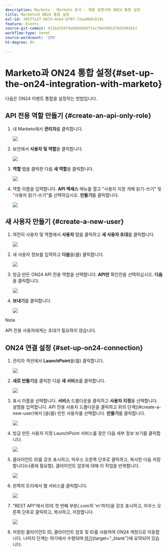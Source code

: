 ```yaml
---
description: Marketo - Marketo 문서 - 제품 설명서와 ON24 통합 설정
title: Marketo과 ON24 통합 설정
exl-id: 395ffa37-b87d-4eb4-bf9f-72aa96dc819c
feature: Events
source-git-commit: 431bd258f9a68bbb9df7acf043085578d3d91b1f
workflow-type: tm+mt
source-wordcount: '259'
ht-degree: 0%

---
```


# Marketo과 ON24 통합 설정{#set-up-the-on24-integration-with-marketo}

다음은 ON24 이벤트 통합을 설정하는 방법입니다.

## API 전용 역할 만들기 {#create-an-api-only-role}

1. 내 Marketo에서 **관리자**&#x200B;를 클릭합니다.

   ![](assets/set-up-the-on24-integration-with-marketo-1.png)

1. 보안에서 **사용자 및 역할**&#x200B;을 클릭합니다.

   ![](assets/set-up-the-on24-integration-with-marketo-2.png)

1. **역할** 탭을 클릭한 다음 **새 역할**&#x200B;을 클릭합니다.

   ![](assets/set-up-the-on24-integration-with-marketo-3.png)

1. 역할 이름을 입력합니다. **API 액세스** 메뉴를 열고 &quot;사용자 지정 개체 읽기-쓰기&quot; 및 &quot;사용자 읽기-쓰기&quot;를 선택하십시오. **만들기**&#x200B;를 클릭합니다.

   ![](assets/set-up-the-on24-integration-with-marketo-4.png)

## 새 사용자 만들기 {#create-a-new-user}

1. 여전히 사용자 및 역할에서 **사용자** 탭을 클릭하고 **새 사용자 초대**&#x200B;를 클릭합니다.

   ![](assets/set-up-the-on24-integration-with-marketo-5.png)

1. 새 사용자 정보를 입력하고 **다음**&#x200B;을(를) 클릭합니다.

   ![](assets/set-up-the-on24-integration-with-marketo-6.png)

1. 방금 만든 ON24 API 전용 역할을 선택합니다. **API만** 확인란을 선택하십시오. **다음**&#x200B;을 클릭합니다.

   ![](assets/set-up-the-on24-integration-with-marketo-7.png)

1. **보내기**&#x200B;를 클릭합니다.

   ![](assets/set-up-the-on24-integration-with-marketo-8.png)

>[!NOTE]
>
>API 전용 사용자에게는 초대가 필요하지 않습니다.

## ON24 연결 설정 {#set-up-on24-connection}

1. 관리자 섹션에서 **LaunchPoint**&#x200B;을(를) 클릭합니다.

   ![](assets/set-up-the-on24-integration-with-marketo-9.png)

1. **새로 만들기**&#x200B;를 클릭한 다음 **새 서비스**&#x200B;를 클릭합니다.

   ![](assets/set-up-the-on24-integration-with-marketo-10.png)

1. 표시 이름을 선택합니다. **서비스** 드롭다운을 클릭하고 **사용자 지정**&#x200B;을 선택합니다. 설명을 입력합니다. API 전용 사용자 드롭다운을 클릭하고 위의 단계](#create-a-new-user)에서 [을(를) 만든 사용자를 선택합니다. **만들기**&#x200B;를 클릭합니다.

   ![](assets/set-up-the-on24-integration-with-marketo-11.png)

1. 방금 만든 사용자 지정 LaunchPoint 서비스를 찾은 다음 세부 정보 보기를 클릭합니다.

   ![](assets/set-up-the-on24-integration-with-marketo-12.png)

1. 클라이언트 ID를 강조 표시하고, 마우스 오른쪽 단추로 클릭하고, 복사한 다음 저장합니다(나중에 필요함). 클라이언트 암호에 대해 이 작업을 반복합니다.

   ![](assets/set-up-the-on24-integration-with-marketo-13.png)

1. 왼쪽의 트리에서 웹 서비스를 클릭합니다.

   ![](assets/set-up-the-on24-integration-with-marketo-14.png)

1. &quot;REST API&quot;에서 ID의 첫 번째 부분(.com의 &#39;m&#39;까지)을 강조 표시하고, 마우스 오른쪽 단추로 클릭하고, 복사하고, 저장합니다.

   ![](assets/set-up-the-on24-integration-with-marketo-15.png)

1. 저장된 클라이언트 ID, 클라이언트 암호 및 ID를 사용하여 ON24 계정으로 이동합니다. 나머지 단계는 여기에서 수행되며 [여기](https://on24support.force.com/Support/s/article/Connect-Marketo-ON24-Connect-Data-Integration#Step6){target="_blank"}에 요약되어 있습니다.
